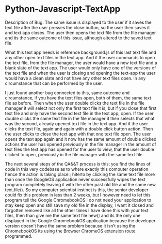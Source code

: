 # Python-Javascript-TextApp

Description of Bug:
The same issue is displayed to the user if it saves the text file after the user presses the close button, so the user then saves it and text app closes. The user then opens the text file from the file manager and its the same outcome of this issue, although altered to the saved text file.

What this text app needs is reference background.js of this last text file and any other open text files in the text app. And if the user commands to open the text file, from the file manager, the user would have a new text file and a blank slate of the text app. The user would only have one of the versions of the text file and when the user is closing and opening the text-app the user would have a clean slate and not have any other text files open. In any circumstance that can be performed by the user.

I just found another bug connected to this, same outcome and circumstance, if you have the text files open, both of them, the same text file as before. Then when the user double clicks the text file in the file manager it will select not only the first text file it is, but if you close that first text file and only have the second text file in the text app, open. If the user double clicks the same text file in the file manager it then selects that what was the second, already opened text file in the text app. And if the user clicks the text file, again and again with a double click button action. Then the user clicks to close the text app with that one text file open. The user opens the text app again and it now has the same amount of double clicked actions the user has opened previously in the file manager in the amount of text files the text app has opened for the user to view, that the user double clicked to open, previously in the file manager with the same text file.


The next several steps of the QA&&T process is this: you find the lines of code in this very codebase as to where exactly this computer operation hence the action is taking place:; hiterto by clicking the same text file more than once the GoogleOS application never successfully wipes the text<t> program completely leaving it with the other past old file and the same new text<t>.file(). So my computer scientist instinct is this, the senior developer could fix this problem in less than 2 weeks, but I however need to let this program tell the Google ChromebookOS I do not need your application to stay keep open and still save my old file in the display, I want it closed and forgotten removed like all the other times I have done this with your text files, then than give me the same text file new() and its the only one displayed in the Google ChromebookOS application because the developer version doesn't have the same problem because it isn't using the ChromebookOS its using the Browser ChromeOS extension route programmed.
